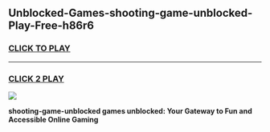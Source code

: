 
## Unblocked-Games-shooting-game-unblocked-Play-Free-h86r6
<h3>
<a href="https://premium76.site?title=shooting-game-unblocked&ref=10A">CLICK TO PLAY</a></h3>
<hr>

<h3>
<a href="https://premium76.site?title=shooting-game-unblocked&ref=10A">CLICK 2 PLAY</a>
  
</h3>

<a href="https://premium76.site?title=shooting-game-unblocked&ref=10A"><img src="https://clearcache.store/games.png"></a>


**shooting-game-unblocked games unblocked: Your Gateway to Fun and Accessible Online Gaming**
